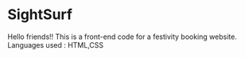 # SightSurf
Hello friends!! This is a front-end code for a festivity booking website.
Languages used : HTML,CSS
